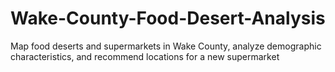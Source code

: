 # Wake-County-Food-Desert-Analysis
Map food deserts and supermarkets in Wake County, analyze demographic characteristics, and recommend locations for a new supermarket
